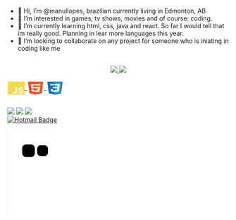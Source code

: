

- 👋 Hi, I’m @manullopes, brazilian currently living in Edmonton, AB
- 👀 I’m interested in games, tv shows, movies and of course: coding.
- 🌱 I’m currently learning html, css, java and react. So far I would tell that im really good. Planning in lear more languages this year.
- 💞️ I’m looking to collaborate on any project for someone who is iniating in coding like me


<!---
manullopes/manullopes is a ✨ special ✨ repository because its `README.md` (this file) appears on your GitHub profile.
You can click the Preview link to take a look at your changes.
--->
<br>
<div align="center">
  <a href="https://github.com/manullopes">
  <img height="180em" src="https://github-readme-stats.vercel.app/api?username=manullopes&show_icons=true&theme=dracula&include_all_commits=true&count_private=true"/>
  <img height="180em" src="https://github-readme-stats.vercel.app/api/top-langs/?username=manullopes&layout=compact&langs_count=7&theme=dracula"/>
</div>

  <div style="display: inline_block"><br>
  <img align="center" alt="Rafa-Js" height="30" width="40" src="https://raw.githubusercontent.com/devicons/devicon/master/icons/javascript/javascript-plain.svg">
  <img align="center" alt="Rafa-HTML" height="30" width="40" src="https://raw.githubusercontent.com/devicons/devicon/master/icons/html5/html5-original.svg">
  <img align="center" alt="Rafa-CSS" height="30" width="40" src="https://raw.githubusercontent.com/devicons/devicon/master/icons/css3/css3-original.svg">

 
</div>
  
  ##
 
<div> 
  
  <a href="https://instagram.com/manullopees" target="_blank"><img src="https://img.shields.io/badge/-Instagram-%23E4405F?style=for-the-badge&logo=instagram&logoColor=white" target="_blank"></a>
 	<a href="https://www.twitch.tv/manulopes" target="_blank"><img src="https://img.shields.io/badge/Twitch-9146FF?style=for-the-badge&logo=twitch&logoColor=white" target="_blank"></a>
  <a href="https://www.linkedin.com/in/emanuely-nascimento/" target="_blank"><img src="https://img.shields.io/badge/-LinkedIn-%230077B5?style=for-the-badge&logo=linkedin&logoColor=white" target="_blank"></a> 
  <br>
  [![Hotmail Badge](https://img.shields.io/badge/-Outlook-15AB89?style=flat-square&logo=microsoft-outlook&logoColor=white&link=mailto:emanuelycristina94@hotmail.com)](mailto:emanuelycristina94@hotmail.com)
 
  ![Snake animation](https://github.com/rafaballerini/rafaballerini/blob/output/github-contribution-grid-snake.svg)
 
</div>

